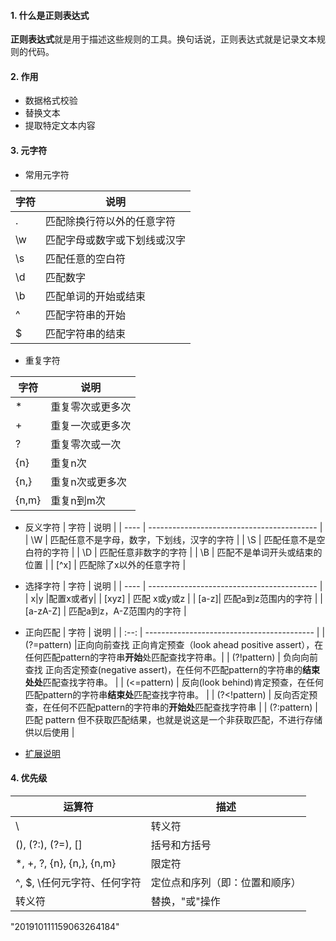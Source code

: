 #### 1. 什么是正则表达式

**正则表达式**就是用于描述这些规则的工具。换句话说，正则表达式就是记录文本规则的代码。

#### 2. 作用

- 数据格式校验
- 替换文本
- 提取特定文本内容

#### 3. 元字符

- 常用元字符

| 字符 | 说明                         |
| ---- | ---------------------------- |
| .    | 匹配除换行符以外的任意字符   |
| \w   | 匹配字母或数字或下划线或汉字 |
| \s   | 匹配任意的空白符             |
| \d   | 匹配数字                     |
| \b   | 匹配单词的开始或结束         |
| ^    | 匹配字符串的开始             |
| $    | 匹配字符串的结束             |

- 重复字符

| 字符  | 说明             |
| ----- | ---------------- |
| *     | 重复零次或更多次 |
| +     | 重复一次或更多次 |
| ?     | 重复零次或一次   |
| {n}   | 重复n次          |
| {n,}  | 重复n次或更多次  |
| {n,m} | 重复n到m次       |

- 反义字符
| 字符 | 说明                                       |
| ---- | ------------------------------------------ |
| \W   | 匹配任意不是字母，数字，下划线，汉字的字符 |
| \S   | 匹配任意不是空白符的字符                   |
| \D   | 匹配任意非数字的字符                       |
| \B   | 匹配不是单词开头或结束的位置               |
| [^x] | 匹配除了x以外的任意字符                    |

- 选择字符
| 字符 | 说明                                       |
| ---- | ------------------------------------------ |
| x\|y |配置x或者y|
| [xyz]   | 匹配 x或y或z                  |
|    [a-z]| 匹配a到z范围内的字符                     |
| [a-zA-Z]   | 匹配a到z，A-Z范围内的字符            |

- 正向匹配
| 字符 | 说明                                       |
| :--: | ------------------------------------------ |
| (?=pattern) |正向向前查找 正向肯定预查（look ahead positive assert），在任何匹配pattern的字符串**开始**处匹配查找字符串。|
| (?!pattern) | 负向向前查找  正向否定预查(negative assert)，在任何不匹配pattern的字符串的**结束处处**匹配查找字符串。 |
| (<=pattern) | 反向(look behind)肯定预查，在任何匹配pattern的字符串**结束处**匹配查找字符串。 |
| (?<!pattern) | 反向否定预查，在任何不匹配pattern的字符串的**开始处**匹配查找字符串 |
| (?:pattern) | 匹配 pattern 但不获取匹配结果，也就是说这是一个非获取匹配，不进行存储供以后使用 |

- [扩展说明](https://juejin.im/post/5b583fede51d4516e91f9e2f) 

#### 4. 优先级

| **运算符**                  | **描述**                       |
| --------------------------- | ------------------------------ |
| \                           | 转义符                         |
| (), (?:), (?=), []          | 括号和方括号                   |
| *, +, ?, {n}, {n,}, {n,m}   | 限定符                         |
| ^, $, \任何元字符、任何字符 | 定位点和序列（即：位置和顺序） |
| 转义符                      | 替换，"或"操作                 |

"201910111159063264184"